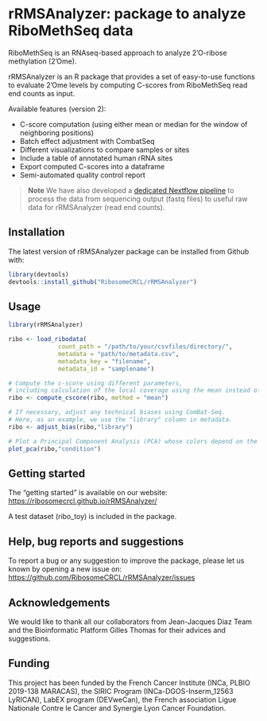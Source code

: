 
<!-- README.md is generated from README.Rmd. Please edit that file -->

# rRMSAnalyzer: package to analyze RiboMethSeq data

RiboMethSeq is an RNAseq-based approach to analyze 2’O-ribose
methylation (2’Ome).

rRMSAnalyzer is an R package that provides a set of easy-to-use
functions to evaluate 2’Ome levels by computing C-scores from
RiboMethSeq read end counts as input.

Available features (version 2):

- C-score computation (using either mean or median for the window of
  neighboring positions)
- Batch effect adjustment with CombatSeq
- Different visualizations to compare samples or sites
- Include a table of annotated human rRNA sites
- Export computed C-scores into a dataframe
- Semi-automated quality control report

> **Note** We have also developed a [dedicated Nextflow
> pipeline](https://github.com/RibosomeCRCL/ribomethseq-nf) to process
> the data from sequencing output (fastq files) to useful raw data for
> rRMSAnalyzer (read end counts).

## Installation

The latest version of rRMSAnalyzer package can be installed from Github
with:

``` r
library(devtools)
devtools::install_github("RibosomeCRCL/rRMSAnalyzer")
```

## Usage

``` r
library(rRMSAnalyzer)

ribo <- load_ribodata(
              count_path = "/path/to/your/csvfiles/directory/",
              metadata = "path/to/metadata.csv",
              metadata_key = "filename",
              metadata_id = "samplename")

# Compute the c-score using different parameters,
# including calculation of the local coverage using the mean instead of the median
ribo <- compute_cscore(ribo, method = "mean")

# If necessary, adjust any technical biases using ComBat-Seq.
# Here, as an example, we use the "library" column in metadata.
ribo <- adjust_bias(ribo,"library")

# Plot a Principal Component Analysis (PCA) whose colors depend on the "condition" column in metadata
plot_pca(ribo,"condition")
```

## Getting started

The “getting started” is available on our website:
<https://ribosomecrcl.github.io/rRMSAnalyzer/>

A test dataset (ribo_toy) is included in the package.

## Help, bug reports and suggestions

To report a bug or any suggestion to improve the package, please let us
known by opening a new issue on:
<https://github.com/RibosomeCRCL/rRMSAnalyzer/issues>

## Acknowledgements

We would like to thank all our collaborators from Jean-Jacques Diaz Team
and the Bioinformatic Platform Gilles Thomas for their advices and
suggestions.

## Funding

This project has been funded by the French Cancer Institute (INCa, PLBIO
2019-138 MARACAS), the SIRIC Program (INCa-DGOS-Inserm_12563 LyRICAN),
LabEX program (DEVweCan), the French association Ligue Nationale Contre
le Cancer and Synergie Lyon Cancer Foundation.
